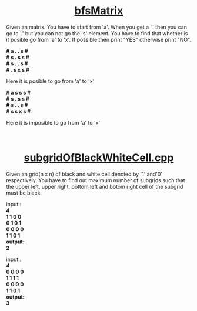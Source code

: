 <h1 align = "center"><u>bfsMatrix</u></h1>
<p>Given an matrix. You have to start from 'a'. When you get a '.' then you can go to '.' but you can not go the 's' element. You have to find that whether is it posible go from 'a' to 'x'. If possible then print "YES" otherwise print "NO".<p>
 <b># a . . s #</b><br>
 <b># s . s s #</b><br>
 <b># s . . s #</b><br>
 <b># . s x s #</b>
 <p>Here it is  posible to go from 'a' to 'x'</p>
 <b># a s s s #</b><br>
 <b># s . s s #</b><br>
 <b># s . . s #</b><br>
 <b># s s x s #</b>
 <p>Here it is  imposible to go from 'a' to 'x'</p><br>
 
 <h1 align = "center"><u>subgridOfBlackWhiteCell.cpp</u></h1> 
 <p>Given an grid(n x n) of black and white cell denoted by '1' and'0' respectively. You have to find out maximum number of subgrids such that the upper left, upper right, bottom left and botom right cell of the subgrid must be black.</p>
 <p>
 input : <br>
 <b>
 4<br>
 1 1 0 0<br>
 0 1 0 1<br>
 0 0 0 0<br>
 1 1 0 1<br>
 output: <br>
 2
 </b>
 </p>
 <p>
 input : <br>
 <b>
 4<br>
 0 0 0 0<br>
 1 1 1 1<br>
 0 0 0 0<br>
 1 1 0 1<br>
 output: <br>
 3</b>
 </p>
 
 
